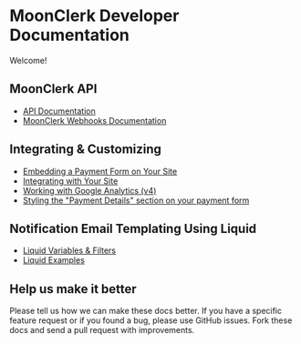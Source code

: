 # MoonClerk Developer Documentation

Welcome!

## MoonClerk API

- [API Documentation](https://github.com/moonclerk/developer/blob/master/api/README.md)
- [MoonClerk Webhooks Documentation](https://github.com/moonclerk/developer/blob/master/webhooks.md)

## Integrating & Customizing

- [Embedding a Payment Form on Your Site](https://github.com/moonclerk/developer/blob/master/embedding.md)
- [Integrating with Your Site](https://github.com/moonclerk/developer/blob/master/integration.md)
- [Working with Google Analytics (v4)](https://github.com/moonclerk/developer/blob/main/analytics.md)
- [Styling the "Payment Details" section on your payment form](/customize-card-details-field.md)

## Notification Email Templating Using Liquid

- [Liquid Variables & Filters](https://github.com/moonclerk/developer/blob/master/liquid/variables.md)
- [Liquid Examples](https://github.com/moonclerk/developer/blob/master/liquid/examples.md)

## Help us make it better

Please tell us how we can make these docs better. If you have a specific feature request or if you found a bug, please use GitHub issues. Fork these docs and send a pull request with improvements.
